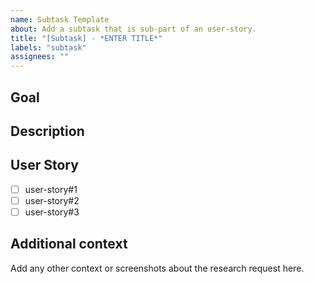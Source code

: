 ```yaml
---
name: Subtask Template
about: Add a subtask that is sub-part of an user-story.
title: "[Subtask] - *ENTER TITLE*"
labels: "subtask"
assignees: ""
---
```


## Goal

## Description

## User Story

- [ ] user-story#1
- [ ] user-story#2
- [ ] user-story#3

## Additional context

Add any other context or screenshots about the research request here.
